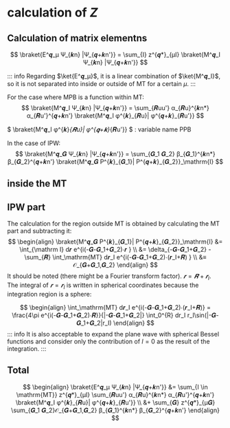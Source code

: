# calculation of $Z$

## Calculation of matrix elementns

$$
\braket{E^𝒒_μ Ψ_{𝒌n} |Ψ_{𝒒+𝒌n'}} = \sum_{I} z^{𝒒*}_{μI} \braket{M^𝒒_I Ψ_{𝒌n} |Ψ_{𝒒+𝒌n'}}
$$
<!-- 基底関数は,MT とMT外完全に空間的に分離されているので, MT内(原子基底)とMT外(IPW)の寄与に分離できる。 -->
::: info
Regarding $\ket{E^𝒒_μ}$, it is a linear combination of $\ket{M^𝒒_I}$, so it is not separated into inside or outside of MT for a certain $μ$.
:::

For the case where MPB is a function within MT:
$$
\braket{M^𝒒_I Ψ_{𝒌n} |Ψ_{𝒒+𝒌n'}} = 
\sum_{𝑹uu'} α_{𝑹u}^{𝒌n*} α_{𝑹u'}^{𝒒+𝒌n'} \braket{M^𝒒_I φ^{𝒌}_{𝑹u}| φ^{𝒒+𝒌}_{𝑹u'}}
$$

$
\braket{M^𝒒_I φ^{𝒌}_{𝑹u}| φ^{𝒒+𝒌}_{𝑹u'}}
$ : variable name PPB

In the case of IPW:
$$
\braket{M^𝒒_𝑮  Ψ_{𝒌n} |Ψ_{𝒒+𝒌n'}} = 
\sum_{𝑮_1 𝑮_2} β_{𝑮_1}^{𝒌n*} β_{𝑮_2}^{𝒒+𝒌n'} \braket{M^𝒒_𝑮 P^{𝒌}_{𝑮_1}| P^{𝒒+𝒌}_{𝑮_2}}_\mathrm{I}
$$

## inside the MT

## IPW part 
The calculation for the region outside MT is obtained by calculating the MT part and subtracting it:
$$
\begin{align}
\braket{M^𝒒_𝑮 P^{𝒌}_{𝑮_1}| P^{𝒒+𝒌}_{𝑮_2}}_\mathrm{I} &= \int_{\mathrm I} d𝒓 e^{i(-𝑮-𝑮_1+𝑮_2)⋅𝒓 } \\
&= \delta_{-𝑮-𝑮_1+𝑮_2} - \sum_{𝑹} \int_\mathrm{MT} d𝒓_I e^{i(-𝑮-𝑮_1+𝑮_2)⋅(𝒓_I+𝑹) } \\
&≡ 𝒪_{𝑮+𝑮_1,𝑮_2}
\end{align}
$$
It should be noted (there might be a Fourier transform factor). $𝒓=𝑹+𝒓_I$.
The integral of $𝒓=𝒓_I$ is written in spherical coordinates because the integration region is a sphere:

$$
\begin{align}
\int_\mathrm{MT} d𝒓_I e^{i(-𝑮-𝑮_1+𝑮_2)⋅(𝒓_I+𝑹)} =  
\frac{4\pi e^{i(-𝑮-𝑮_1+𝑮_2)⋅𝑹}}{|-𝑮-𝑮_1+𝑮_2|} \int_0^{R} dr_I r_I\sin(|-𝑮-𝑮_1+𝑮_2|r_I)
\end{align}
$$
::: info
It is also acceptable to expand the plane wave with spherical Bessel functions and consider only the contribution of $l=0$ as the result of the integration.
:::

## Total
$$
\begin{align}
\braket{E^𝒒_μ Ψ_{𝒌n} |Ψ_{𝒒+𝒌n'}} &= \sum_{I \in \mathrm{MT}} z^{𝒒*}_{μI} \sum_{𝑹uu'} α_{𝑹u}^{𝒌n*} α_{𝑹u'}^{𝒒+𝒌n'} \braket{M^𝒒_I φ^{𝒌}_{𝑹u}| φ^{𝒒+𝒌}_{𝑹u'}} \\
 &+ \sum_{𝑮} z^{𝒒*}_{μ𝑮} \sum_{𝑮_1 𝑮_2}𝒪_{𝑮+𝑮_1,𝑮_2} β_{𝑮_1}^{𝒌n*} β_{𝑮_2}^{𝒒+𝒌n'} 
\end{align}
$$
